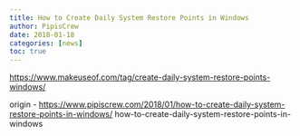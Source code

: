 ```yaml
---
title: How to Create Daily System Restore Points in Windows
author: PipisCrew
date: 2018-01-18
categories: [news]
toc: true
---
```


https://www.makeuseof.com/tag/create-daily-system-restore-points-windows/

origin - https://www.pipiscrew.com/2018/01/how-to-create-daily-system-restore-points-in-windows/ how-to-create-daily-system-restore-points-in-windows